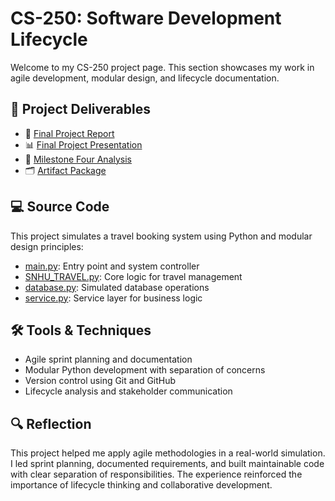 # CS-250: Software Development Lifecycle

Welcome to my CS-250 project page. This section showcases my work in agile development, modular design, and lifecycle documentation.

## 📌 Project Deliverables

- 📄 [Final Project Report](CS%20250%20Final%20Project.docx)  
- 📊 [Final Project Presentation](CS%20250%20Final%20Project.pptx)  
- 🧩 [Milestone Four Analysis](CS%20499%205-2%20Milestone%20Four.docx)  
- 🗂️ [Artifact Package](CS%20499%20Artifact3.zip)

## 💻 Source Code

This project simulates a travel booking system using Python and modular design principles:

- [main.py](main.py): Entry point and system controller  
- [SNHU_TRAVEL.py](SNHU_TRAVEL.py): Core logic for travel management  
- [database.py](database.py): Simulated database operations  
- [service.py](service.py): Service layer for business logic

## 🛠️ Tools & Techniques

- Agile sprint planning and documentation  
- Modular Python development with separation of concerns  
- Version control using Git and GitHub  
- Lifecycle analysis and stakeholder communication

## 🔍 Reflection

This project helped me apply agile methodologies in a real-world simulation. I led sprint planning, documented requirements, and built maintainable code with clear separation of responsibilities. The experience reinforced the importance of lifecycle thinking and collaborative development.
